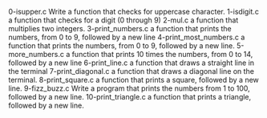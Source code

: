 0-isupper.c
Write a function that checks for uppercase character.
1-isdigit.c
a function that checks for a digit (0 through 9)
2-mul.c
a function that multiplies two integers.
3-print_numbers.c
a function that prints the numbers, from 0 to 9, followed by a new line
4-print_most_numbers.c
a function that prints the numbers, from 0 to 9, followed by a new line.
5-more_numbers.c
a function that prints 10 times the numbers, from 0 to 14, followed by a new line
6-print_line.c
a function that draws a straight line in the terminal
7-print_diagonal.c
a function that draws a diagonal line on the terminal.
8-print_square.c
a function that prints a square, followed by a new line.
9-fizz_buzz.c
Write a program that prints the numbers from 1 to 100, followed by a new line. 
10-print_triangle.c
a function that prints a triangle, followed by a new line.
